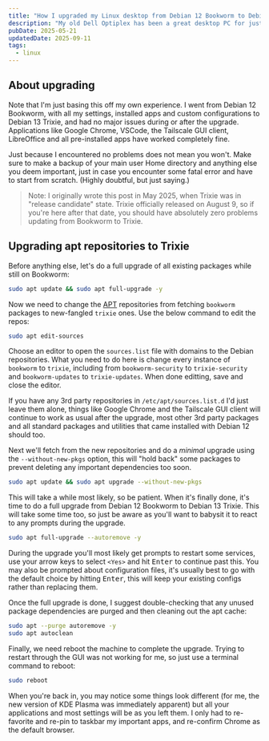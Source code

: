```yaml
---
title: "How I upgraded my Linux desktop from Debian 12 Bookworm to Debian 13 Trixie"
description: "My old Dell Optiplex has been a great desktop PC for just minimal interneting and coding. I've been running Debian 12 Bookworm on it since it became available, and usually I stick to the latest Stable release of Debian. However, I decided to live on the edge just a little and upgrade to Debian 13 Trixie, which is still in testing."
pubDate: 2025-05-21
updatedDate: 2025-09-11
tags:
  - linux
---
```


## About upgrading

Note that I'm just basing this off my own experience. I went from Debian 12 Bookworm, with all my settings, installed apps and custom configurations to Debian 13 Trixie, and had no major issues during or after the upgrade. Applications like Google Chrome, VSCode, the Tailscale GUI client, LibreOffice and all pre-installed apps have worked completely fine.

Just because I encountered no problems does not mean you won't. Make sure to make a backup of your main user Home directory and anything else you deem important, just in case you encounter some fatal error and have to start from scratch. (Highly doubtful, but just saying.)

> Note: I originally wrote this post in May 2025, when Trixie was in "release candidate" state. Trixie officially released on August 9, so if you're here after that date, you should have absolutely zero problems updating from Bookworm to Trixie.

## Upgrading apt repositories to Trixie

Before anything else, let's do a full upgrade of all existing packages while still on Bookworm:

```bash
sudo apt update && sudo apt full-upgrade -y
```

Now we need to change the <a href="https://wiki.debian.org/AptCLI" target="_blank" umami-data-event="upgrade-debian-trixie-aptcli">APT</a> repositories from fetching `bookworm` packages to new-fangled `trixie` ones. Use the below command to edit the repos:

```bash
sudo apt edit-sources
```

Choose an editor to open the `sources.list` file with domains to the Debian repositories. What you need to do here is change every instance of `bookworm` to `trixie`, including from `bookworm-security` to `trixie-security` and `bookworm-updates` to `trixie-updates`. When done editting, save and close the editor.

If you have any 3rd party repositories in `/etc/apt/sources.list.d` I'd just leave them alone, things like Google Chrome and the Tailscale GUI client will continue to work as usual after the upgrade, most other 3rd party packages and all standard packages and utilities that came installed with Debian 12 should too.

Next we'll fetch from the new repositories and do a _minimal_ upgrade using the `--without-new-pkgs` option, this will "hold back" some packages to prevent deleting any important dependencies too soon.

```bash
sudo apt update && sudo apt upgrade --without-new-pkgs
```

This will take a while most likely, so be patient. When it's finally done, it's time to do a full upgrade from Debian 12 Bookworm to Debian 13 Trixie. This will take some time too, so just be aware as you'll want to babysit it to react to any prompts during the upgrade.

```bash
sudo apt full-upgrade --autoremove -y
```

During the upgrade you'll most likely get prompts to restart some services, use your arrow keys to select `<Yes>` and hit <kbd>Enter</kbd> to continue past this. You may also be prompted about configuration files, it's usually best to go with the default choice by hitting <kbd>Enter</kbd>, this will keep your existing configs rather than replacing them.

Once the full upgrade is done, I suggest double-checking that any unused package dependencies are purged and then cleaning out the apt cache:

```bash
sudo apt --purge autoremove -y
sudo apt autoclean
```

Finally, we need reboot the machine to complete the upgrade. Trying to restart through the GUI was not working for me, so just use a terminal command to reboot:

```bash
sudo reboot
```

When you're back in, you may notice some things look different (for me, the new version of KDE Plasma was immediately apparent) but all your applications and most settings will be as you left them. I only had to re-favorite and re-pin to taskbar my important apps, and re-confirm Chrome as the default browser.
